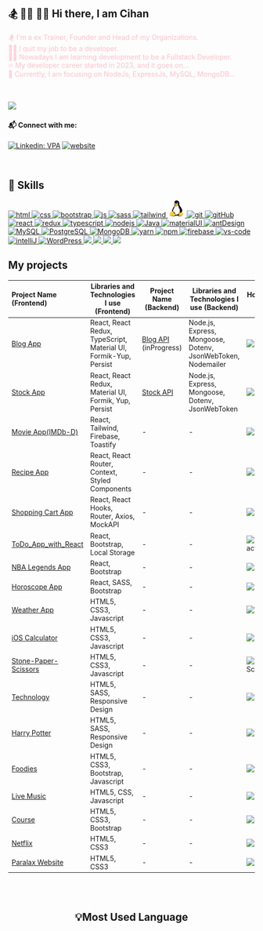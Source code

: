 ##   🏂 🙇‍♂️ 👋🏻 Hi there, I am Cihan
<img src="https://github-readme-stats.vercel.app/api?username=cihanbagriyanik&show_icons=true&theme=tokyonight" alt="" align="right" width="380"/>
<font color="pink"> 🏂 I'm a ex Trainer, Founder and Head of my Organizations.</font>
</br>
<font color="pink"> 🙇‍♂️ I quit my job to be a developer.</font>
</br>
<font color="pink"> 👨‍💻 Nowadays I am learning development to be a Fullstack Developer.</font>
</br>
<font color="pink"> 🔥 My developer career started in 2023, and it goes on...</font>
<br>
<font color="pink"> 🚀 Currently, I am focusing on NodeJs, ExpressJs, MySQL, MongoDB...</font>

<br></br>
![](https://komarev.com/ghpvc/?username=cihanbagriyanik&color=green&style=for-the-badge)
#### 📬 Connect with me:

[![Linkedin: VPA](https://img.shields.io/badge/linkedin-%230077B5.svg?&style=for-the-badge&logo=linkedin&logoColor=white)](https://www.linkedin.com/in/bagriyanik/)
[![website](https://img.shields.io/badge/gmail-f1f2f6.svg?&style=for-the-badge&logo=gmail&logoColor=red)](mailto:cihanbagriyanikde@gmail.com)



</br>

## 🚀 Skills
<p>
<a href="#" target="_blank"> <img src="https://www.svgrepo.com/show/353884/html-5.svg" alt="html" height="45"/> </a> 
<a href="#" target="_blank"> <img src="https://www.svgrepo.com/show/303263/css3-logo.svg" alt="css" height="45"/> </a> 
<a href="#" target="_blank"> <img src="https://user-images.githubusercontent.com/25181517/183898054-b3d693d4-dafb-4808-a509-bab54cf5de34.png" alt="bootstrap" height="45"/> </a> 
<a href="#" target="_blank"> <img src="https://cdn.icon-icons.com/icons2/2108/PNG/512/javascript_icon_130900.png" alt="js" height="45"/> </a> 
<a href="#" target="_blank"> <img src="https://user-images.githubusercontent.com/25181517/192158956-48192682-23d5-4bfc-9dfb-6511ade346bc.png" alt="sass" height="45"/> </a> 
<a href="#" target="_blank"> <img src="https://user-images.githubusercontent.com/25181517/202896760-337261ed-ee92-4979-84c4-d4b829c7355d.png" alt="tailwind" height="45"/> </a> 
<a href="#" target="_blank"> <img src="https://raw.githubusercontent.com/devicons/devicon/master/icons/linux/linux-original.svg" alt="linux" width="35" height="35"/> </a>
<a href="#" target="_blank"> <img src="https://www.vectorlogo.zone/logos/git-scm/git-scm-icon.svg" alt="git" height="45"/> </a> 
<a href="#" target="_blank"> <img src="https://www.svgrepo.com/show/349375/github.svg" alt="gitHub" height="45"/> </a> 
<a href="#" target="_blank"> <img src="https://cdn.icon-icons.com/icons2/2415/PNG/512/react_original_wordmark_logo_icon_146375.png" alt="react" width="45"/> </a> 
<a href="#" target="_blank"> <img src="https://user-images.githubusercontent.com/25181517/187896150-cc1dcb12-d490-445c-8e4d-1275cd2388d6.png" alt="redux" width="45"/> </a> 
<a href="#" target="_blank"> <img src="https://user-images.githubusercontent.com/25181517/183890598-19a0ac2d-e88a-4005-a8df-1ee36782fde1.png" alt="typescript" height="45"/> </a> 
<a href="#" target="_blank"> <img src="https://user-images.githubusercontent.com/25181517/183568594-85e280a7-0d7e-4d1a-9028-c8c2209e073c.png" alt="nodejs" height="55"/> </a> 
<a href="#" target="_blank"> <img src="https://www.vectorlogo.zone/logos/java/java-icon.svg" alt="Java" width="40" height="40"/> </a>
<a href="#" target="_blank"> <img src="https://user-images.githubusercontent.com/25181517/189716630-fe6c084c-6c66-43af-aa49-64c8aea4a5c2.png" alt="materialUI" height="45"/> </a> 
<a href="#" target="_blank"> <img src="https://user-images.githubusercontent.com/25181517/190887795-99cb0921-e57f-430b-a111-e165deedaa36.png" alt="antDesign" height="45"/> </a> 
<a href="#" target="_blank"> <img src="https://cdn.icon-icons.com/icons2/2415/PNG/512/mysql_original_wordmark_logo_icon_146417.png" alt="MySQL" height="45"/> </a> 
<a href="#" target="_blank"> <img src="https://www.vectorlogo.zone/logos/postgresql/postgresql-ar21.svg" alt="PostgreSQL" height="45"/> </a> 
<a href="#" target="_blank"> <img src="https://www.vectorlogo.zone/logos/mongodb/mongodb-ar21.svg" alt="MongoDB" height="45"/> </a> 
<a href="#" target="_blank"> <img src="https://user-images.githubusercontent.com/25181517/183049794-a3dfaddd-22ee-4ffe-b0b4-549ccd4879f9.png" alt="yarn" height="45"/> </a>
<a href="#" target="_blank"> <img src="https://user-images.githubusercontent.com/25181517/121401671-49102800-c959-11eb-9f6f-74d49a5e1774.png" alt="npm" height="55"/> </a> 
<a href="#" target="_blank"> <img src="https://user-images.githubusercontent.com/25181517/189716855-2c69ca7a-5149-4647-936d-780610911353.png" alt="firebase" height="45"/> </a> 
<a href="#" target="_blank"> <img src="https://user-images.githubusercontent.com/25181517/192108891-d86b6220-e232-423a-bf5f-90903e6887c3.png" alt="vs-code" height="45"/> </a> 
<a href="#" target="_blank"> <img src="https://upload.wikimedia.org/wikipedia/commons/thumb/9/9c/IntelliJ_IDEA_Icon.svg/512px-IntelliJ_IDEA_Icon.svg.png" alt="intelliJ" height="45"/> </a> 
<a href="#" target="_blank"> <img src="https://www.vectorlogo.zone/logos/wordpress/wordpress-icon.svg" alt="WordPress" width="40" height="40"/> </a>
<a href="#" target="_blank"> <img src="https://user-images.githubusercontent.com/25181517/183912952-83784e94-629d-4c34-a961-ae2ae795b662.png" height="35"/> </a>
<a href="#" target="_blank"> <img src="https://www.svgrepo.com/show/354354/slack-icon.svg" height="40"/> </a>
<a href="#" target="_blank"> <img src="https://user-images.githubusercontent.com/25181517/192109061-e138ca71-337c-4019-8d42-4792fdaa7128.png" height="40"/> </a>
<a href="#" target="_blank"> <img src="https://user-images.githubusercontent.com/25181517/117207330-263ba280-adf4-11eb-9b97-0ac5b40bc3be.png" height="40"/> </a>



## My projects
Project Name (Frontend) | Libraries and Technologies I use (Frontend) | Project Name (Backend) | Libraries and Technologies I use (Backend) | How does my project look
:-------------------------|-------------------------|-------------------------|-------------------------|-------------------------
[Blog App](https://blog-app-cihan.vercel.app/) | React, React Redux, TypeScript, Material UI, Formik-Yup, Persist | [Blog API](https://blog-api-9uyr.onrender.com) </br> (inProgress) | Node.js, Express, Mongoose, Dotenv, JsonWebToken, Nodemailer | ![Stock App](https://github.com/cihanbagriyanik/Milestone-_BlogApp_react-ts-vite-mui-redux-formik-yup/assets/132518854/2f38a748-a0d3-48b2-b8ac-d07fa431c201)
[Stock App](https://stock-management-app-cihan.vercel.app/) | React, React Redux, Material UI, Formik, Yup, Persist | [Stock API](https://stockapi-5xmh.onrender.com/) | Node.js, Express, Mongoose, Dotenv, JsonWebToken | ![Stock App](https://github.com/cihanbagriyanik/Stock_Management_App_react-redux-formik-yup/assets/132518854/7d3ac39f-f67d-4c8f-9ccf-f5b1622be43d)
[Movie App(IMDb-D)](https://movie-app-imdb-d.netlify.app/) | React, Tailwind, Firebase, Toastify | - | - | ![Movie App](https://github.com/cihanbagriyanik/Movie_App-IMDB-D-_react-tailwind-firebase-toastify/assets/132518854/07a7cc0f-d64b-4aca-980f-1e7671ee60d6)
[Recipe App](https://recipeapp-cihan.netlify.app) | React, React Router, Context, Styled Components | - | - | ![Recipe App](https://github.com/cihanbagriyanik/Recipe_App_react-router-context-styledComponents/assets/132518854/aa2f924c-a6c8-40ee-9088-2d11488dcec7)
[Shopping Cart App](https://shoppingcart-cihan.netlify.app/) | React, React Hooks, Router, Axios, MockAPI | - | - | ![Shopping Cart App](https://github.com/cihanbagriyanik/Shopping_Card_react-axios-hooks-router-mockapi/assets/132518854/dadab6ce-6ab1-42d7-af0e-1698e45889e2)
[ToDo_App_with_React](https://todoapp-cihan.netlify.app/) | React, Bootstrap, Local Storage | - | - | ![ToDo_App_with_React](https://github.com/cihanbagriyanik/ToDo_App_with_React_react-local_storage-bootstrap/assets/132518854/5177848b-5707-428e-8f7a-31cfc0b2358c)
[NBA Legends App](https://nbalegends-cihan.netlify.app/) | React, Bootstrap | - | - | ![NBA_Legends App](https://github.com/cihanbagriyanik/NBA_Legends_App_react-bootstrap/assets/132518854/33494b45-296e-414a-b376-32c0867af0ac)
[Horoscope App](https://horoscopeapp-cihan.netlify.app/) | React, SASS, Bootstrap | - | - | ![Horoscope App](https://github.com/cihanbagriyanik/Horoscope_App_react-sass-bootstrap/assets/132518854/2df7798d-21bd-4593-a273-245606c3d4f7)
[Weather App](https://cihanbagriyanik.github.io/WeatherApp_html-css-js/) | HTML5, CSS3, Javascript | - | - | ![Weather App](https://github.com/cihanbagriyanik/WeatherApp_html-css-js/assets/132518854/834a3515-51c6-4a38-aecb-69cb8770bff5)
[iOS Calculator](https://cihanbagriyanik.github.io/iOS-Calculator_html-css-js/) | HTML5, CSS3, Javascript | - | - | ![iOS Calculator](https://github.com/cihanbagriyanik/iOS-Calculator_html-css-js/assets/132518854/1f2e9990-6044-4ecc-ab53-c9efe96a2dc3)
[Stone-Paper-Scissors](https://cihanbagriyanik.github.io/Stone_Paper_Scissors_html-css-js/) | HTML5, CSS3, Javascript | - | - | ![Stone-Paper-Scissors](https://github.com/cihanbagriyanik/Stone_Paper_Scissors_html-css-js/assets/132518854/0ddf4dcc-d874-493b-8726-fc2f65ad2b99)
[Technology](https://cihanbagriyanik.github.io/Technology-Responsive-Website_html-sass/) | HTML5, SASS, Responsive Design | - | - | ![Technology](https://github.com/cihanbagriyanik/Technology-Responsive-Website_html-sass/assets/132518854/f8ad1d42-98d0-4217-a992-4d2d449ce592)
[Harry Potter](https://cihanbagriyanik.github.io/Harry_Potter_html-sass/) | HTML5, SASS, Responsive Design | - | - | ![Harry](https://github.com/cihanbagriyanik/Harry_Potter_html-sass/assets/132518854/46285505-4914-4570-bd11-f90c03e74bfd)
[Foodies](https://cihanbagriyanik.github.io/Foodies_html-css-bootstrap-js/) | HTML5, CSS3, Bootstrap, Javascript | - | - | ![food](https://github.com/cihanbagriyanik/Foodies_html-css-bootstrap-js/assets/132518854/5fa5e182-1418-4e2f-bb94-641941136b5c)
[Live Music](https://cihanbagriyanik.github.io/Music_Website_html-css-js/) | HTML5, CSS, Javascript | - | - | ![music](https://github.com/cihanbagriyanik/Music_Website_html-css-js/assets/132518854/6440d13e-e606-479b-853c-1963a53ccd9a)
[Course](https://cihanbagriyanik.github.io/Clarusway_Course_html-css-bootstrap/) | HTML5, CSS3, Bootstrap | - | - | ![course](https://github.com/cihanbagriyanik/Clarusway_Course_html-css-bootstrap/assets/132518854/5672624d-73bb-4e8f-8b6c-cea3d37af90e)
[Netflix](https://cihanbagriyanik.github.io/LoginPage_html-css/) | HTML5, CSS3 | - | - | ![netf](https://github.com/cihanbagriyanik/LoginPage_html-css/assets/132518854/f09ae54c-a40e-415d-82de-191136245102)
[Paralax Website](https://cihanbagriyanik.github.io/Paralax_Website_html-css/) | HTML5, CSS3 | - | - | ![paralax](https://github.com/cihanbagriyanik/Paralax_Website_html-css/assets/132518854/687fb7e0-12f5-47a8-b018-52d6d079d138)




</div>
</br>
<br>

<h2 align="center">💡Most Used Language</h2>
<div  align="center">
<br/>
     
<img
     src="https://github-readme-stats.vercel.app/api/top-langs/?username=cihanbagriyanik&langs_count=8"
     alt="" width="350"
     /> <br/>
</div>
